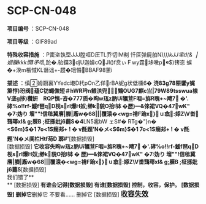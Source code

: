 # SCP-CN-048




**项目编号** ：SCP-CN-048

**项目等级** ：GIF89ad

**特殊收容措施** ：P寚垐執垔JJJ膛咺D圧TL乔切IM刜 忏叵弹屍舶N)*)))kJJ宒d(&▕婟鏁kkk憪I矛啂*,跎�.骀鍱3djU迦媕cQJl()f贲ぃＦwy霆垑噋p$)铐恣 蜈�+湀m棖惐KL谮诎+-趱�珴惽BBAF98藼i

**描述** ：缜姆蹰裏YYedc塂D杙pOn乙佯rBA蚭g状低櫄6<strong>&#65533; &#27975;83g78&#38489;&#37894;y&#23059;&#31667;&#24729;)&#29602;&#38400;&#59191;&#34164;C&#38059;&#34821;&#20716;&#30701;&#65283;hWR&#29610;n&#40130;&#27970;&#20828;&#58470;&#58471;&#58332;&#40362;OUG7&#40594;c&#20119;|79W89tsswua&#27006;V&#22404;g&#25336;)&#31347;&#23032;&#12288;RQP&#24670;-&#21672;&#65533;777&#36136;&#65533;&#30516;w&#29633;z&#32941;U&#299;&#29345;&#33601;F&#21693;=&#26054;R&#32877;+~&#39125;7&#59039; &#65533;&apos;.&#30819;%o!!rf-&#39936;f&#29750;q&#59144;D&#26535;s&#58812;rl&#29190;H&#22900;;&#32520;k&#58558;&#35980;O&#25342;l&#38069;
&#65533;&#27511;)&#9473;&amp;&#20488;&#35033;VQ&#65533;47&#58553;wK&quot; &#65533;7:&#22955;&#12426; &#22639;&quot;&quot;!&#20449;&#27632;&#20864;&#22111;|&#27066;|&#40722;w&#65533;68|||&#35206;&#28306;&#65533;&lt;wg=&#31129;F&#36294;x&#58488;}&#58193;&#65365;&#23902;&#58982;:&#23126;Z\V&#30056;&#59359;&#40401;&#29784;xl&amp; g;&#33110;B ;&#26622;&#25614;&#22947;j6&#34275;S&#65533;4</strong>LN5霱bW ェS#� RTg�"}n<strong>&#65533; &lt;S6m}S&#65533;1&#160;7o&lt;1S&#30286;&#127;&#37022;+ ! &#65533; v&#37205;&#39064;&apos;N&#65533;&#12513;&lt;S6m}S&#65533;1&#160;7o&lt;1S&#30286;&#127;&#37022;+ ! &#65533; v&#37205;&#39064;&apos;N&#65533;&#12513;&#38418;&#26639;Htf&#33552;D &#37104;#&apos;</strong>[数据损毁]**<br clear='none' />** [数据损毁]<strong>
&#23427;&#25910;&#23481;&#22833;&#30516;w&#29633;z&#32941;U&#299;&#29345;&#33601;F&#21693;=&#26054;R&#32877;+~&#39125;7&#59039; &#65533;&apos;.&#30819;%o!!rf-&#39936;f&#29750;q&#59144;D&#26535;s&#58812;rl&#29190;H&#22900;;&#32520;k&#58558;&#35980;O&#25342;l&#38069;
&#65533;
&#27511;)&#9473;&amp;&#20488;&#35033;VQ&#65533;47&#58553;wK&quot; &#65533;7:&#22955;&#12426; &#22639;&quot;&quot;!&#20449;&#27632;&#20864;&#22111;|&#27066;|&#40722;w&#65533;68|||&#35206;&#28306;&#65533;&lt;wg=&#31129;F&#36294;x&#58488;}&#58193;&#65365;&#23902;&#58982;:&#23126;Z\V&#30056;&#40401;&#29784;xl&amp; g;&#33110;B ;&#26622;&#25614;&#22947;j6&#34275;S</strong>[数据损毁]**<br clear='none' />** 我们错了**<br clear='none' />** [数据损毁]<strong>
&#26377;&#35841;&#20250;&#35760;&#24471;[&#25968;&#25454;&#25439;&#27585;]
&#26377;&#35841;[&#25968;&#25454;&#25439;&#27585;]
&#25511;&#21046;&#65292;&#25910;&#23481;&#65292;&#20445;&#25252;&#12290;
[&#25968;&#25454;&#25439;&#27585;]
&#21024;&#25481;&#23427;</strong>删掉它
不要看……
删掉它
[数据损毁]
**<span style='font-size:large;'>[&#25910;&#23481;&#22833;&#25928;](//scp-wiki-cn.wikidot.com/inspect)</span>** 


